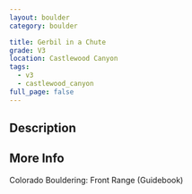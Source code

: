 ```yaml
---
layout: boulder
category: boulder

title: Gerbil in a Chute
grade: V3
location: Castlewood Canyon
tags:
  - v3
  - castlewood_canyon
full_page: false
---
```


## Description


## More Info
Colorado Bouldering: Front Range (Guidebook)

